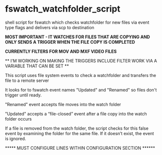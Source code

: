 # fswatch_watchfolder_script
shell script for fswatch which checks watchfolder for new files via event type flags and delivers via scp to destination

**MOST IMPORTANT - IT WATCHES FOR FILES THAT ARE COPYING AND ONLY SENDS A TRIGGER WHEN THE FILE COPY IS COMPLETED**

**CURRENTLY FILTERS FOR MOV AND MXF VIDEO FILES**

** I'M WORKING ON MAKING THE TRIGGERS INCLUDE FILTER WORK VIA A VARIABLE THAT CAN BE SET **

This script uses file system events to check a watchfolder and transfers the file to a remote server

It looks for to fswatch event names "Updated" and "Renamed" so files don't trigger until ready.

"Renamed" event accepts file moves into the watch folder

"Updated" accepts a “file-closed” event after a file copy into the watch
folder occurs

If a file is removed from the watch folder, the script checks for this
false event by examining the folder for the same file.  If it doesn’t exist,
the event is ignored.


***** MUST CONFIGURE LINES WITHIN CONFIGURATION SECTION ******
